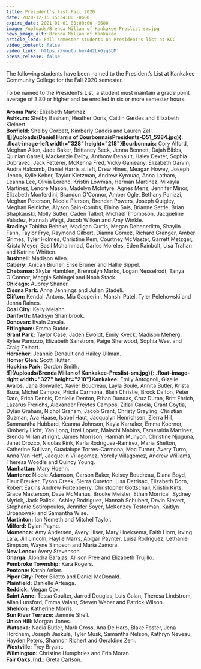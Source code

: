 ```yaml
---
title: President's list Fall 2020
date: 2020-12-16 15:34:00 -0600
expire_date: 2021-01-01 00:00:00 -0600
image: /uploads/Brenda Millan of Kankakee-Preslist-sm.jpg
news_image_alt: Brenda Millan of Kankakee
article_lead: Fall semester students on President's list at KCC
video_content: false
video_link: 'https://youtu.be/4d2LkGjg5bM'
press_release: false
---
```


The following students have been named to the President’s List at Kankakee Community College for the Fall 2020 semester.<br><br>To be named to the President’s List, a student must maintain a grade point average of 3.80 or higher and be enrolled in six or more semester hours.<br><br>**Aroma Park:** Elizabeth Martinez.<br>**Ashkum:** Shelby Basham, Heather Doris, Caitlin Gerdes and Elizabeth Kleinert.<br>**Bonfield:** Shelby Corbett, Kimberly Gaddis and Lauren Zell.<br>**![](/uploads/Daniel Harris of BourbonnaisPresidents-D51_5984.jpg){: .float-image-left width="328" height="218"}Bourbonnais:** Cory Alford, Meghan Allen, Jade Baker, Brittaney Beck, Jenna Bennett, Dajah Bibbs, Quinlan Carrell, Mackenzie Delby, Anthony Denault, Haley Dexter, Sophia Dubravec, Jack Fetterer, McKenna Fred, Vicky Ganieany, Elizabeth Garvin, Audra Halcomb, Daniel Harris at left, Drew Hines, Meagan Howey, Joseph Jenco, Kylie Keber, Taylor Kietzman, Andrew Kyrouac, Anna Latham, Leanna Lee, Olivia Lorenc, Kristin Lowman, Herman Martinez, Mikayla Martinez, Lenore Mason, Madelyn McIntyre, Agnes Menz, Jennifer Minor, Elizabeth Monferdini, Brandon O'Connor, Amber Ogle, Bethany Panizzi, Meghan Peterson, Nicole Pierson, Brendan Powers, Joseph Quigley, Meghan Reiniche, Alyson Sain-Combs, Elaina Sais, Brianne Settle, Brian Shapkauski, Molly Sutter, Caden Talbot, Michael Thompson, Jacqueline Valadez, Hannah Weigt, Jacob Wilken and Amy Winkle.<br>**Bradley:** Tabitha Behnke, Madigan Curtis, Megan Debeneditto, Shaylin Fann, Taylor Frye, Raymond Gilbert, Dianna Gomez, Richard Granger, Amber Grimes, Tyler Holmes, Christine Kem, Courtney McMaster, Garrett Metzger, Krista Meyer, Basil Mohammad, Carlos Moreles, Eden Rainbolt, Lisa Trahan and Katrina Whitten.<br>**Bushnell:** Madison Allen.<br>**Cabery:** Anicah Bruner, Elise Bruner and Hallie Sippel.<br>**Chebanse:** Skylar Hamblen, Brennalyn Marko, Logan Nesselrodt, Tanya O'Connor, Maggie Schingel and Noah Stack.<br>**Chicago:** Aubrey Shaner.<br>**Cissna Park:** Anna Jennings and Julian Stadeli.<br>**Clifton:** Kendall Antons, Mia Gasperini, Manshi Patel, Tyler Pelehowski and Jenna Raines.<br>**Coal City:** Kelly Melahn.<br>**Danforth:** Madisyn Shambrook.<br>**Donovan:** Evaln Zavala.<br>**Effingham:** Emma Budde.<br>**Grant Park:** Taylor Case, Jaden Ewoldt, Emily Kveck, Madison Meherg, Rylee Panozzo, Elizabeth Sanstrom, Paige Sherwood, Sophia West and Craig Zelhart.<br>**Herscher:** Jeannie Denault and Hailey Ullman.<br>**Homer Glen:** Scott Hutter.<br>**Hopkins Park:** Gordon Smith.<br>**![](/uploads/Brenda Millan of Kankakee-Preslist-sm.jpg){: .float-image-right width="327" height="218"}Kankakee:** Emily Antognoli, Gizelle Avalos, Jana Bonvallet, Xavier Boudreau, Layla Boule, Annita Butler, Krista Buza, Michel Campos, Pricila Carmona, Blain Christie, Brock Dalton, Peter Dato, Erica Dennis, Danielle Denton, Ethan Dundas, Cruz Duran, Britt Ehrich, Lazarus Frerichs, Alexander Freytes Campos, Zitlali Garcia, Grant Goytia, Dylan Graham, Nichol Graham, Jacob Grant, Christy Grayling, Christian Guzman, Ava Haase, Isabel Haut, Jacqualyn Henrichsen, Zierra Hill, Sammantha Hubbard, Keanna Johnson, Kayla Karraker, Emma Koerner, Kimberly Licht, Yan Long, Itzel Lopez, Malachi Mabins, Esmeralda Martinez, Brenda Millan at right, James Morrison, Hannah Munyon, Christine Njuguna, Janet Orozco, Nicolas Rink, Karla Rodriguez-Ramirez, Maria Shelton, Katherine Sullivan, Guadalupe Torres-Carmona, Mac Turner, Avery Turro, Anna Van Hoff, Jacquelin Villagomez, Yorelly Villagomez, Andrew Williams, Theresa Woodle and Quincy Young.<br>**Manhattan:** Mary Hoehn.<br>**Manteno:** Nicole Adamson, Carson Baker, Kelsey Boudreau, Diana Boyd, Fleur Breuker, Tyson Creek, Sierra Cureton, Lisa Detrisac, Elizabeth Dorn, Robert Eakins Andrew Fortenberry, Christopher Gottschall, Kristin Kirts, Grace Masterson, Dave McManus, Brooke Meister, Ethan Morrical, Sydney Myrick, Jack Palicki, Ashley Rodriguez, Hannah Schubert, Devin Sievert, Stephanie Sotiropoulos, Jennifer Soyer, McKenzey Testerman, Kaitlyn Urbanowski and Samantha Wise.<br>**Martinton:** Ian Nemeth and Mitchel Taylor.<br>**Milford:** Dylan Payne.<br>**Momence:** Amy Andersen, Avery Hiser, Mary Hoeksema, Faith Horn, Irving Lara, Jill Lincoln, Haylie Marrs, Abigail Paynter, Luisa Rodriguez, Lethaniel Simpson, Wayne Simpson and Maria Zamora.<br>**New Lenox:** Avery Stevenson.<br>**Onarga:** Alondra Barajas, Allison Pree and Elizabeth Trujillo.<br>**Pembroke Township:** Kara Rogers.<br>**Peotone:** Karah Anker.<br>**Piper City:** Peter Bilotto and Daniel McDonald.<br>**Plainfield:** Danielle Arteaga.<br>**Reddick:** Megan Cox.<br>**Saint Anne:** Tessa Coulter, Jarrod Douglas, Luis Galan, Theresa Lindstrom, Allan Lunsford, Emma Valant, Steven Weber and Patrick Wilson.<br>**Sheldon:** Katherine Morris.<br>**Sun River Terrace:** Jammie Shell.<br>**Union Hill:** Morgan Jones.<br>**Watseka:** Nadia Butler, Mark Cross, Ana De Haro, Blake Foster, Jena Horchem, Joseph Jaskula, Tyler Musk, Samantha Nelson, Kathryn Neveau, Hayden Peters, Shannon Richert and Geraldine Zeni.<br>**Westville:** Trey Bryant.<br>**Wilmington:** Christine Humphries and Erin Moran.<br>**Fair Oaks, Ind.:** Greta Carlson.
